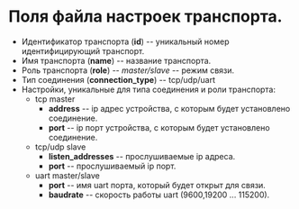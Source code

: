 # Поля файла настроек транспорта.

+ Идентификатор транспорта (**id**) -- уникальный номер идентифицирующий транспорт.
+ Имя транспорта (**name**) -- название транспорта.
+ Роль транспорта (**role**) -- *master/slave* -- режим связи.
+ Тип соединения (**connection_type**) -- tcp/udp/uart 
+ Настройки, уникальные для типа соединения и роли транспорта:
  + tcp master
	+ **address** -- ip адрес устройства, с которым будет установлено соединение.
	+ **port** -- ip порт устройства, с которым будет установлено соединение.
  + tcp/udp slave
	+ **listen_addresses** -- прослушиваемые ip адреса.
	+ **port** -- прослушиваемый ip порт.
  + uart master/slave
	+ **port** -- имя uart порта, который будет открыт для связи.
	+ **baudrate** -- скорость работы uart (9600,19200 ... 115200).
